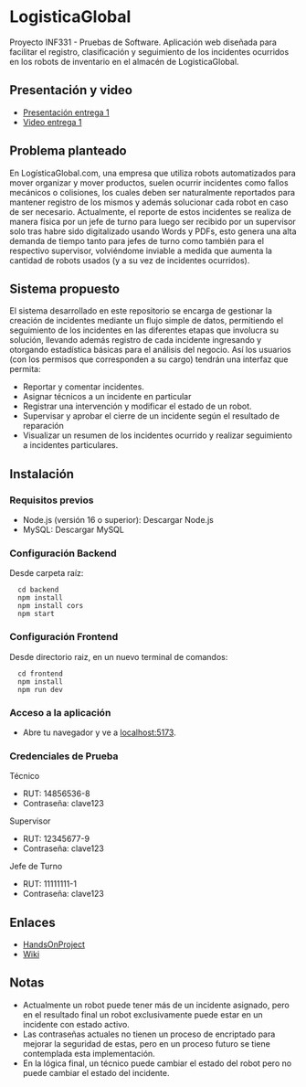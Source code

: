 
# LogisticaGlobal
Proyecto INF331 - Pruebas de Software. Aplicación web diseñada para facilitar el registro, clasificación y seguimiento de los incidentes ocurridos en los robots de inventario en el almacén de LogisticaGlobal. 

## Presentación y video
- [Presentación entrega 1](https://usmcl-my.sharepoint.com/:p:/g/personal/valentina_castillov_usm_cl/EYV3yfHt4w1Ni9QUvV4qyOEBkaqrvA5PQOtYOJBE8HsjOA?e=H1knpA)
- [Video entrega 1](https://www.youtube.com/watch?v=0c-y_6oEMyo)

## Problema planteado
En LogísticaGlobal.com, una empresa que utiliza robots automatizados para mover organizar y mover productos, suelen ocurrir incidentes como fallos mecánicos o colisiones, los cuales deben ser naturalmente reportados para mantener registro de los mismos y además solucionar cada robot en caso de ser necesario. Actualmente, el reporte de estos incidentes se realiza de manera física por un jefe de turno para luego ser recibido por un supervisor solo tras habre sido digitalizado usando Words y PDFs, esto genera una alta demanda de tiempo tanto para jefes de turno como también para el respectivo supervisor, volviéndome inviable a medida que aumenta la cantidad de robots usados (y a su vez de incidentes ocurridos).

## Sistema propuesto
El sistema desarrollado en este repositorio se encarga de gestionar la creación de incidentes mediante un flujo simple de datos, permitiendo el seguimiento de los incidentes en las diferentes etapas que involucra su solución, llevando además registro de cada incidente ingresando y otorgando estadística básicas para el análisis del negocio. Así los usuarios (con los permisos que corresponden a su cargo) tendrán una interfaz que permita:
  *  Reportar y comentar incidentes.
  *  Asignar técnicos a un incidente en particular
  *  Registrar una intervención y modificar el estado de un robot.
  *  Supervisar y aprobar el cierre de un incidente según el resultado de reparación
  *  Visualizar un resumen de los incidentes ocurrido y realizar seguimiento a incidentes particulares.

## Instalación
### Requisitos previos
  * Node.js (versión 16 o superior): Descargar Node.js
  * MySQL: Descargar MySQL
### Configuración Backend
Desde carpeta raíz:
``` Linea de comando
  cd backend
  npm install
  npm install cors
  npm start
```
### Configuración Frontend
Desde directorio raiz, en un nuevo terminal de comandos:
``` Linea de comando
  cd frontend
  npm install
  npm run dev
```
### Acceso a la aplicación
  * Abre tu navegador y ve a [localhost:5173](http://localhost:5173).
### Credenciales de Prueba
  Técnico
   - RUT: 14856536-8
   - Contraseña: clave123

  Supervisor
   - RUT: 12345677-9
   - Contraseña: clave123
     
  Jefe de Turno
   - RUT: 11111111-1
   - Contraseña: clave123

## Enlaces 
   - [HandsOnProject](https://github.com/Pruebas-de-Software/HandsOnProject/blob/main/semestres/2025-1/logisticaglobal.md)
   - [Wiki](https://github.com/Equipo-3-Pruebas-de-Software/LogisticaGlobal/wiki)

## Notas
   - Actualmente un robot puede tener más de un incidente asignado, pero en el resultado final un robot exclusivamente puede estar en un incidente con estado activo.
   - Las contraseñas actuales no tienen un proceso de encriptado para mejorar la seguridad de estas, pero en un proceso futuro se tiene contemplada esta implementación.
   - En la lógica final, un técnico puede cambiar el estado del robot pero no puede cambiar el estado del incidente.




